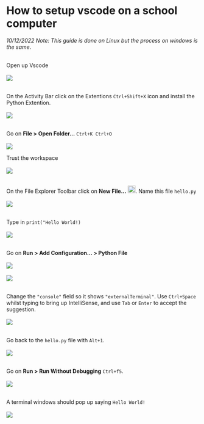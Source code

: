 # How to setup vscode on a school computer
*10/12/2022 Note: This guide is done on Linux but the process on windows is the same.*<br><br>

Open up Vscode
<br><br>![](1.png)<br><br>

On the Activity Bar click on the Extentions `Ctrl+Shift+X` icon
and install the Python Extention.
<br><br>![](2.png)<br><br>

Go on **File > Open Folder...** `Ctrl+K Ctrl+O`
<br><br>![](3.png)

Trust the workspace
<br><br>![](4.png)<br><br>

On the File Explorer Toolbar click on **New File...** <img src="new-file.svg" width="20em"/>. Name this file `hello.py` 
<br><br>![](5.png)<br><br>

Type in `print("Hello World!)`
<br><br>![](6.png)<br><br>

Go on **Run > Add Configuration... > Python File**
<br><br>![](7.png)<br><br>![](8.png)<br><br>

Change the `"console"` field so it shows `"externalTerminal"`. Use `Ctrl+Space` whilst typing to bring up IntelliSense, and use `Tab` or `Enter` to accept the suggestion.
<br><br>![](9.png)<br><br>

Go back to the `hello.py` file with `Alt+1`.
<br><br>![](10.png)<br><br>

Go on **Run > Run Without Debugging** `Ctrl+f5`.
<br><br>![](11.png)<br><br>

A terminal windows should pop up saying `Hello World!`
<br><br>![](12.png)
